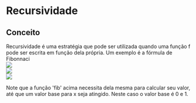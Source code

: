 # Recursividade

## Conceito
Recursividade é uma estratégia que pode ser utilizada quando uma função f pode ser escrita em função dela própria.
Um exemplo é a fórmula de Fibonnaci  
<img src="https://render.githubusercontent.com/render/math?math=fib_{0} = 0">  
<img src="https://render.githubusercontent.com/render/math?math=fib_{1} = 1">  
<img src="https://render.githubusercontent.com/render/math?math=fib_{n} = fib_{n-1}+fib_{n-2}">

Note que a função 'fib' acima necessita dela mesma para calcular seu valor, até que um valor base para x seja atingido.
Neste caso o valor base é 0 e 1.
